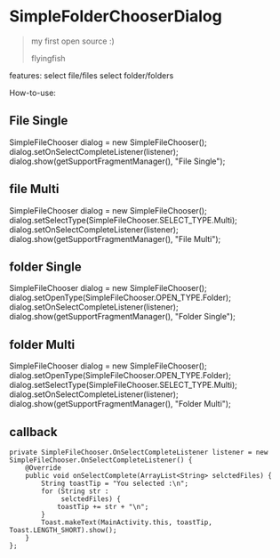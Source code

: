 # SimpleFolderChooserDialog

> my first open source :)
>
> flyingfish


features:
  select file/files
  select folder/folders
        
        
How-to-use:

## File Single
SimpleFileChooser dialog = new SimpleFileChooser();
dialog.setOnSelectCompleteListener(listener);
dialog.show(getSupportFragmentManager(), "File Single");

## file Multi
SimpleFileChooser dialog = new SimpleFileChooser();
dialog.setSelectType(SimpleFileChooser.SELECT_TYPE.Multi);
dialog.setOnSelectCompleteListener(listener);
        dialog.show(getSupportFragmentManager(), "File Multi");
        
## folder Single
SimpleFileChooser dialog = new SimpleFileChooser();
dialog.setOpenType(SimpleFileChooser.OPEN_TYPE.Folder);
dialog.setOnSelectCompleteListener(listener);
dialog.show(getSupportFragmentManager(), "Folder Single");

## folder Multi
SimpleFileChooser dialog = new SimpleFileChooser();
dialog.setOpenType(SimpleFileChooser.OPEN_TYPE.Folder);
dialog.setSelectType(SimpleFileChooser.SELECT_TYPE.Multi);
dialog.setOnSelectCompleteListener(listener);
dialog.show(getSupportFragmentManager(), "Folder Multi");

## callback

    private SimpleFileChooser.OnSelectCompleteListener listener = new SimpleFileChooser.OnSelectCompleteListener() {
        @Override
        public void onSelectComplete(ArrayList<String> selctedFiles) {
            String toastTip = "You selected :\n";
            for (String str :
                 selctedFiles) {
                toastTip += str + "\n";
            }
            Toast.makeText(MainActivity.this, toastTip, Toast.LENGTH_SHORT).show();
        }
    };
